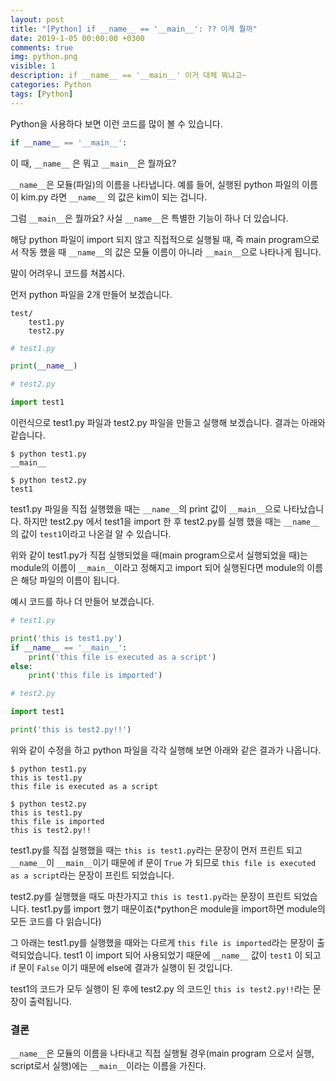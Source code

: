 ```yaml
---
layout: post
title: "[Python] if __name__ == '__main__': ?? 이게 뭘까"
date: 2019-1-05 00:00:00 +0300
comments: true
img: python.png
visible: 1
description: if __name__ == '__main__' 이거 대체 뭐냐고~
categories: Python
tags: [Python]
---
```


Python을 사용하다 보면 이런 코드를 많이 볼 수 있습니다.

```python
if __name__ == '__main__':
```

이 때,  `__name__` 은 뭐고 `__main__`은 뭘까요?

 `__name__`은 모듈(파일)의 이름을 나타냅니다. 예를 들어, 실행된 python 파일의 이름이 kim.py 라면 `__name__` 의 값은 kim이 되는 겁니다. 

그럼 `__main__`은 뭘까요?  사실 `__name__`은 특별한 기능이 하나 더 있습니다. 

해당 python 파일이 import 되지 않고 직접적으로 실행될 때, 즉 main program으로서 작동 했을 때 `__name__`의 값은 모듈 이름이 아니라 `__main__`으로 나타나게 됩니다.

말이 어려우니 코드를 쳐봅시다.

먼저 python 파일을 2개 만들어 보겠습니다.

```
test/
    test1.py
    test2.py
```

```python
# test1.py

print(__name__)
```

```python
# test2.py

import test1
```

이런식으로 test1.py 파일과 test2.py 파일을 만들고 실행해 보겠습니다. 결과는 아래와 같습니다.

```shell
$ python test1.py
__main__
```

```shell
$ python test2.py
test1
```

test1.py 파일을 직접 실행했을 때는 `__name__`의 print 값이 `__main__`으로 나타났습니다. 하지만 test2.py 에서 test1을 import 한 후 test2.py를 실행 했을 때는 `__name__`의 값이 `test1`이라고 나온걸 알 수 있습니다.

위와 같이 test1.py가 직접 실행되었을 때(main program으로서 실행되었을 때)는 module의 이름이 `__main__`이라고 정해지고 import 되어 실행된다면 module의 이름은 해당 파일의 이름이 됩니다. 



예시 코드를 하나 더 만들어 보겠습니다.

```python
# test1.py

print('this is test1.py')
if __name__ == '__main__':
    print('this file is executed as a script')
else:
    print('this file is imported')
```

```python
# test2.py

import test1

print('this is test2.py!!')
```

위와 같이 수정을 하고 python 파일을 각각 실행해 보면 아래와 같은 결과가 나옵니다.

```shell
$ python test1.py
this is test1.py
this file is executed as a script
```

```shell
$ python test2.py
this is test1.py
this file is imported
this is test2.py!!
```

test1.py를 직접 실행했을 때는 `this is test1.py`라는 문장이 먼저 프린트 되고 `__name__`이 `__main__`이기 때문에 if 문이 `True` 가 되므로 `this file is executed as a script`라는 문장이 프린트 되었습니다.

test2.py를 실행했을 때도 마찬가지고 `this is test1.py`라는 문장이 프린트 되었습니다. test1.py를 import 했기 때문이죠(*python은 module을 import하면 module의 모든 코드를 다 읽습니다) 

그 아래는 test1.py를 실행했을 때와는 다르게 `this file is imported`라는 문장이 출력되었습니다. test1 이 import 되어 사용되었기 때문에 `__name__` 값이 `test1` 이 되고 if 문이 `False` 이기 때문에 else에 결과가 실행이 된 것입니다. 

test1의 코드가 모두 실행이 된 후에 test2.py 의 코드인  `this is test2.py!!`라는 문장이 출력됩니다. 



### 결론

`__name__`은 모듈의 이름을 나타내고 직접 실행될 경우(main program 으로서 실행, script로서 실행)에는 `__main__`이라는 이름을 가진다.